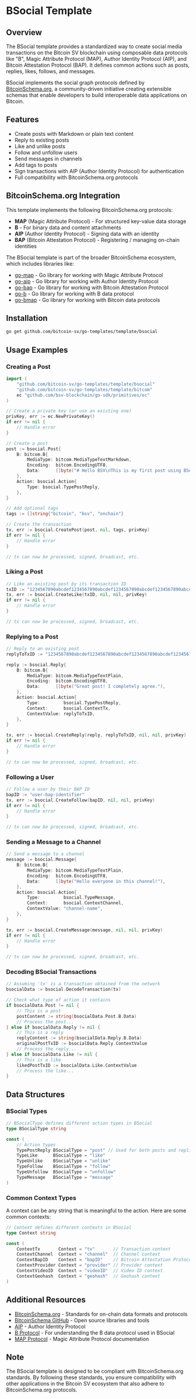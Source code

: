 # BSocial Template

## Overview

The BSocial template provides a standardized way to create social media transactions on the Bitcoin SV blockchain using composable data protocols like "B", Magic Attribute Protocol (MAP), Author Identity Protocol (AIP), and Bitcoin Attestation Protocol (BAP). It defines common actions such as posts, replies, likes, follows, and messages.

BSocial implements the social graph protocols defined by [BitcoinSchema.org](https://bitcoinschema.org/), a community-driven initiative creating extensible schemas that enable developers to build interoperable data applications on Bitcoin.

## Features

- Create posts with Markdown or plain text content
- Reply to existing posts
- Like and unlike posts
- Follow and unfollow users
- Send messages in channels
- Add tags to posts
- Sign transactions with AIP (Author Identity Protocol) for authentication
- Full compatibility with BitcoinSchema.org protocols

## BitcoinSchema.org Integration

This template implements the following BitcoinSchema.org protocols:

- **MAP** (Magic Attribute Protocol) - For structured key-value data storage
- **B** - For binary data and content attachments
- **AIP** (Author Identity Protocol) - Signing data with an identity
- **BAP** (Bitcoin Attestation Protocol) - Registering / managing on-chain identities

The BSocial template is part of the broader BitcoinSchema ecosystem, which includes libraries like:
- [go-map](https://github.com/BitcoinSchema/go-map) - Go library for working with Magic Attribute Protocol
- [go-aip](https://github.com/BitcoinSchema/go-aip) - Go library for working with Author Identity Protocol
- [go-bap](https://github.com/BitcoinSchema/go-bap) - Go library for working with Bitcoin Attestation Protocol
- [go-b](https://github.com/BitcoinSchema/go-b) - Go library for working with B data protocol
- [go-bmap](https://github.com/BitcoinSchema/go-bmap) - Go library for working with Bitcoin data protocols

## Installation

```bash
go get github.com/bitcoin-sv/go-templates/template/bsocial
```

## Usage Examples

### Creating a Post

```go
import (
    "github.com/bitcoin-sv/go-templates/template/bsocial"
    "github.com/bitcoin-sv/go-templates/template/bitcom"
    ec "github.com/bsv-blockchain/go-sdk/primitives/ec"
)

// Create a private key (or use an existing one)
privKey, err := ec.NewPrivateKey()
if err != nil {
    // Handle error
}

// Create a post
post := bsocial.Post{
    B: bitcom.B{
        MediaType: bitcom.MediaTypeTextMarkdown,
        Encoding:  bitcom.EncodingUTF8,
        Data:      []byte("# Hello BSV\nThis is my first post using BSocial!"),
    },
    Action: bsocial.Action{
        Type: bsocial.TypePostReply,
    },
}

// Add optional tags
tags := []string{"bitcoin", "bsv", "onchain"}

// Create the transaction
tx, err := bsocial.CreatePost(post, nil, tags, privKey)
if err != nil {
    // Handle error
}

// tx can now be processed, signed, broadcast, etc.
```

### Liking a Post

```go
// Like an existing post by its transaction ID
txID := "1234567890abcdef1234567890abcdef1234567890abcdef1234567890abcdef"
tx, err := bsocial.CreateLike(txID, nil, nil, privKey)
if err != nil {
    // Handle error
}

// tx can now be processed, signed, broadcast, etc.
```

### Replying to a Post

```go
// Reply to an existing post
replyToTxID := "1234567890abcdef1234567890abcdef1234567890abcdef1234567890abcdef"

reply := bsocial.Reply{
    B: bitcom.B{
        MediaType: bitcom.MediaTypeTextPlain,
        Encoding:  bitcom.EncodingUTF8,
        Data:      []byte("Great post! I completely agree."),
    },
    Action: bsocial.Action{
        Type:         bsocial.TypePostReply,
        Context:      bsocial.ContextTx,
        ContextValue: replyToTxID,
    },
}

tx, err := bsocial.CreateReply(reply, replyToTxID, nil, nil, privKey)
if err != nil {
    // Handle error
}

// tx can now be processed, signed, broadcast, etc.
```

### Following a User

```go
// Follow a user by their BAP ID
bapID := "user-bap-identifier"
tx, err := bsocial.CreateFollow(bapID, nil, nil, privKey)
if err != nil {
    // Handle error
}

// tx can now be processed, signed, broadcast, etc.
```

### Sending a Message to a Channel

```go
// Send a message to a channel
message := bsocial.Message{
    B: bitcom.B{
        MediaType: bitcom.MediaTypeTextPlain,
        Encoding:  bitcom.EncodingUTF8,
        Data:      []byte("Hello everyone in this channel!"),
    },
    Action: bsocial.Action{
        Type:         bsocial.TypeMessage,
        Context:      bsocial.ContextChannel,
        ContextValue: "channel-name",
    },
}

tx, err := bsocial.CreateMessage(message, nil, nil, privKey)
if err != nil {
    // Handle error
}

// tx can now be processed, signed, broadcast, etc.
```

### Decoding BSocial Transactions

```go
// Assuming 'tx' is a transaction obtained from the network
bsocialData := bsocial.DecodeTransaction(tx)

// Check what type of action it contains
if bsocialData.Post != nil {
    // This is a post
    postContent := string(bsocialData.Post.B.Data)
    // Process the post...
} else if bsocialData.Reply != nil {
    // This is a reply
    replyContent := string(bsocialData.Reply.B.Data)
    originalPostTxID := bsocialData.Reply.ContextValue
    // Process the reply...
} else if bsocialData.Like != nil {
    // This is a like
    likedPostTxID := bsocialData.Like.ContextValue
    // Process the like...
}
```

## Data Structures

### BSocial Types

```go
// BSocialType defines different action types in BSocial
type BSocialType string

const (
    // Action types
    TypePostReply BSocialType = "post" // Used for both posts and replies
    TypeLike      BSocialType = "like"
    TypeUnlike    BSocialType = "unlike"
    TypeFollow    BSocialType = "follow"
    TypeUnfollow  BSocialType = "unfollow"
    TypeMessage   BSocialType = "message"
)
```

### Common Context Types

A context can be any string that is meaningful to the action. Here are some common contexts:
```go
// Context defines different contexts in BSocial
type Context string

const (
    ContextTx       Context = "tx"       // Transaction context
    ContextChannel  Context = "channel"  // Channel context
    ContextBapID    Context = "bapID"    // Bitcoin Attestation Protocol ID
    ContextProvider Context = "provider" // Provider context
    ContextVideoID  Context = "videoID"  // Video ID context
    ContextGeohash  Context = "geohash"  // Geohash context
)
```

## Additional Resources

- [BitcoinSchema.org](https://bitcoinschema.org/) - Standards for on-chain data formats and protocols
- [BitcoinSchema GitHub](https://github.com/BitcoinSchema) - Open source libraries and tools
- [AIP](https://github.com/b-open-io/aip/) - Author Identity Protocol
- [B Protocol](https://github.com/bitcoinschema/go-b) - For understanding the B data protocol used in BSocial
- [MAP Protocol](https://github.com/rohenaz/MAP) - Magic Attribute Protocol documentation

## Note

The BSocial template is designed to be compliant with BitcoinSchema.org standards. By following these standards, you ensure compatibility with other applications in the Bitcoin SV ecosystem that also adhere to BitcoinSchema.org protocols. 